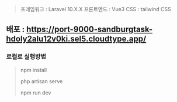 >프레임워크 : Laravel 10.X.X
프론트엔드 : Vue3
CSS : tailwind CSS

## 배포 : https://port-9000-sandburgtask-hdoly2alu12v0ki.sel5.cloudtype.app/

### 로컬로 실행방법

>npm install
>
>php artisan serve
>
>npm run dev

